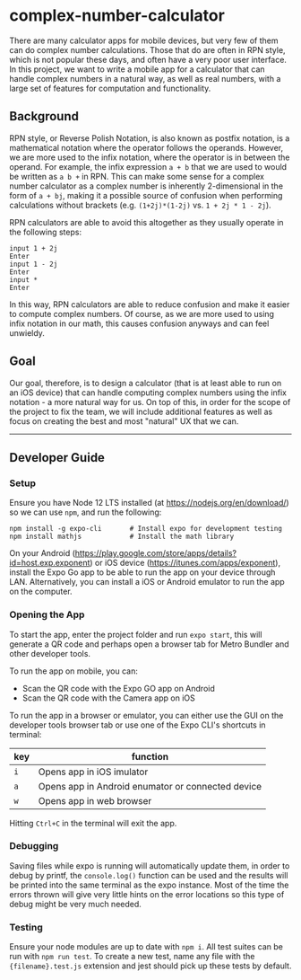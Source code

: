 # complex-number-calculator

There are many calculator apps for mobile devices, but very few of them can do complex number calculations. Those that do are often in RPN style, which is not popular these days, and often have a very poor user interface. In this project, we want to write a mobile app for a calculator that can handle complex numbers in a natural way, as well as real numbers, with a large set of features for computation and functionality.

## Background

RPN style, or Reverse Polish Notation, is also known as postfix notation, is a mathematical notation where the operator follows the operands. However, we are more used to the infix notation, where the operator is in between the operand. For example, the infix expression `a + b` that we are used to would be written as `a b +` in RPN. This can make some sense for a complex number calculator as a complex number is inherently 2-dimensional in the form of `a + bj`, making it a possible source of confusion when performing calculations without brackets (e.g. `(1+2j)*(1-2j)` vs. `1 + 2j * 1 - 2j`).

RPN calculators are able to avoid this altogether as they usually operate in the following steps:

``` 
input 1 + 2j
Enter
input 1 - 2j
Enter
input *
Enter
```

In this way, RPN calculators are able to reduce confusion and make it easier to compute complex numbers. Of course, as we are more used to using infix notation in our math, this causes confusion anyways and can feel unwieldy. 

## Goal
Our goal, therefore, is to design a calculator (that is at least able to run on an iOS device) that can handle computing complex numbers using the infix notation - a more natural way for us. On top of this, in order for the scope of the project to fix the team, we will include additional features as well as focus on creating the best and most "natural" UX that we can.

-------------------------------------------------------

## Developer Guide

### Setup
Ensure you have Node 12 LTS installed (at https://nodejs.org/en/download/) so we can use `npm`, and run the following:
```
npm install -g expo-cli       # Install expo for development testing
npm install mathjs            # Install the math library 
```

On your Android (https://play.google.com/store/apps/details?id=host.exp.exponent) or iOS device (https://itunes.com/apps/exponent), install the Expo Go app to be able to run the app on your device through LAN. Alternatively, you can install a iOS or Android emulator to run the app on the computer.

### Opening the App
To start the app, enter the project folder and run `expo start`, this will generate a QR code and perhaps open a browser tab for Metro Bundler and other developer tools. 

To run the app on mobile, you can:
- Scan the QR code with the Expo GO app on Android 
- Scan the QR code with the Camera app on iOS

To run the app in a browser or emulator, you can either use the GUI on the developer tools browser tab or use one of the Expo CLI's shortcuts in terminal:

| key | function |
| --- | -------- |
| `i` | Opens app in iOS imulator |
| `a` | Opens app in Android enumator or connected device |
| `w` | Opens app in web browser |

Hitting `Ctrl+C` in the terminal will exit the app.

### Debugging
Saving files while expo is running will automatically update them, in order to debug by printf, the `console.log()` function can be used and the results will be printed into the same terminal as the expo instance. Most of the time the errors thrown will give very little hints on the error locations so this type of debug might be very much needed.

### Testing
Ensure your node modules are up to date with `npm i`.
All test suites can be run with `npm run test`.
To create a new test, name any file with the `{filename}.test.js` extension and jest should pick
up these tests by default.
